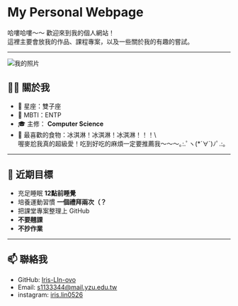 # My Personal Webpage
哈嘍哈嘍～～
歡迎來到我的個人網站！  
這裡主要會放我的作品、課程專案，以及一些關於我的有趣的嘗試。  

---
![我的照片](images/1.jpg)
## 🧑‍💻 關於我
- 🌟 星座：雙子座  
- 🔮 MBTI：ENTP  
- 🎓 主修： **Computer Science**  
- 🍦 最喜歡的食物：冰淇淋！冰淇淋！冰淇淋！！！\  
     喔麥尬我真的超級愛！吃到好吃的麻煩一定要推薦我～～～｡:.ﾟヽ(*´∀`)ﾉﾟ.:｡

---

## 🌱 近期目標
- 充足睡眠 **12點前睡覺**  
- 培養運動習慣 **一個禮拜兩次（？** 
- 把課堂專案整理上 GitHub 
- **不要翹課**
- **不抄作業**

---

## 📫 聯絡我
- GitHub: [Iris-LIn-ovo](https://github.com/Iris-LIn-ovo)  
- Email: s1133344@mail.yzu.edu.tw 
- instagram: [iris.lin0526](https://www.instagram.com/iris.lin0526?igsh=MWNoanRrcnllOHVmbw%3D%3D&utm_source=qr)